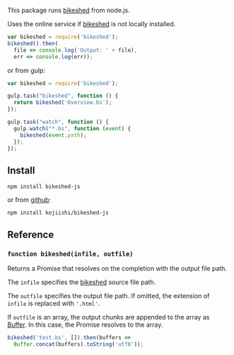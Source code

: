 This package runs [bikeshed] from node.js.

Uses the online service if [bikeshed] is not locally installed.

```javascript
var bikeshed = require('bikeshed');
bikeshed().then(
  file => console.log('Output: ' + file),
  err => console.log(err));
```

or from gulp:

```javascript
var bikeshed = require('bikeshed');

gulp.task("bikeshed", function () {
  return bikeshed('Overview.bs');
});

gulp.task("watch", function () {
  gulp.watch("*.bs", function (event) {
    bikeshed(event.path);
  });
});
```

## Install

```
npm install bikeshed-js
```
or from [github](https://github.com/kojiishi/bikeshed-js):
```
npm install kojiishi/bikeshed-js
```

## Reference

### `function bikeshed(infile, outfile)`

Returns a Promise that resolves on the completion
with the output file path.

The `infile` specifies the [bikeshed] source file path.

The `outfile` specifies the output file path.
If omitted, the extension of `infile` is replaced with `'.html'`.

If `outfile` is an array,
the output chunks are appended to the array as [Buffer].
In this case, the Promise resolves to the array.

```javascript
bikeshed('test.bs', []).then(buffers =>
  Buffer.concat(buffers).toString('utf8'));
```

[bikeshed]: https://github.com/tabatkins/bikeshed
[Buffer]: https://nodejs.org/api/buffer.html
